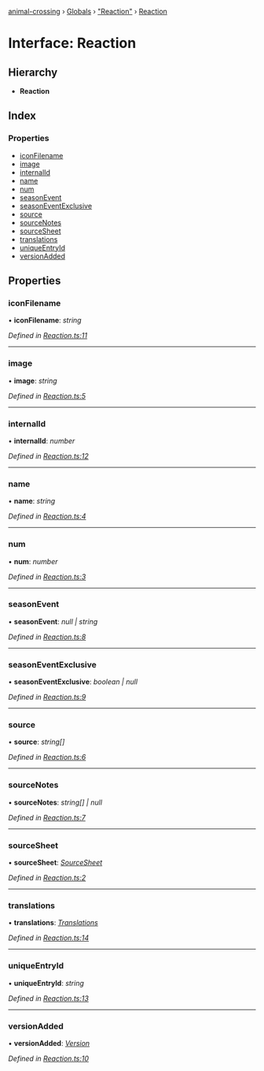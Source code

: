 [animal-crossing](../README.md) › [Globals](../globals.md) › ["Reaction"](../modules/_reaction_.md) › [Reaction](_reaction_.reaction.md)

# Interface: Reaction

## Hierarchy

* **Reaction**

## Index

### Properties

* [iconFilename](_reaction_.reaction.md#iconfilename)
* [image](_reaction_.reaction.md#image)
* [internalId](_reaction_.reaction.md#internalid)
* [name](_reaction_.reaction.md#name)
* [num](_reaction_.reaction.md#num)
* [seasonEvent](_reaction_.reaction.md#seasonevent)
* [seasonEventExclusive](_reaction_.reaction.md#seasoneventexclusive)
* [source](_reaction_.reaction.md#source)
* [sourceNotes](_reaction_.reaction.md#sourcenotes)
* [sourceSheet](_reaction_.reaction.md#sourcesheet)
* [translations](_reaction_.reaction.md#translations)
* [uniqueEntryId](_reaction_.reaction.md#uniqueentryid)
* [versionAdded](_reaction_.reaction.md#versionadded)

## Properties

###  iconFilename

• **iconFilename**: *string*

*Defined in [Reaction.ts:11](https://github.com/Norviah/animal-crossing/blob/e8c2f7d/module/types/Reaction.ts#L11)*

___

###  image

• **image**: *string*

*Defined in [Reaction.ts:5](https://github.com/Norviah/animal-crossing/blob/e8c2f7d/module/types/Reaction.ts#L5)*

___

###  internalId

• **internalId**: *number*

*Defined in [Reaction.ts:12](https://github.com/Norviah/animal-crossing/blob/e8c2f7d/module/types/Reaction.ts#L12)*

___

###  name

• **name**: *string*

*Defined in [Reaction.ts:4](https://github.com/Norviah/animal-crossing/blob/e8c2f7d/module/types/Reaction.ts#L4)*

___

###  num

• **num**: *number*

*Defined in [Reaction.ts:3](https://github.com/Norviah/animal-crossing/blob/e8c2f7d/module/types/Reaction.ts#L3)*

___

###  seasonEvent

• **seasonEvent**: *null | string*

*Defined in [Reaction.ts:8](https://github.com/Norviah/animal-crossing/blob/e8c2f7d/module/types/Reaction.ts#L8)*

___

###  seasonEventExclusive

• **seasonEventExclusive**: *boolean | null*

*Defined in [Reaction.ts:9](https://github.com/Norviah/animal-crossing/blob/e8c2f7d/module/types/Reaction.ts#L9)*

___

###  source

• **source**: *string[]*

*Defined in [Reaction.ts:6](https://github.com/Norviah/animal-crossing/blob/e8c2f7d/module/types/Reaction.ts#L6)*

___

###  sourceNotes

• **sourceNotes**: *string[] | null*

*Defined in [Reaction.ts:7](https://github.com/Norviah/animal-crossing/blob/e8c2f7d/module/types/Reaction.ts#L7)*

___

###  sourceSheet

• **sourceSheet**: *[SourceSheet](../enums/_reaction_.sourcesheet.md)*

*Defined in [Reaction.ts:2](https://github.com/Norviah/animal-crossing/blob/e8c2f7d/module/types/Reaction.ts#L2)*

___

###  translations

• **translations**: *[Translations](_reaction_.translations.md)*

*Defined in [Reaction.ts:14](https://github.com/Norviah/animal-crossing/blob/e8c2f7d/module/types/Reaction.ts#L14)*

___

###  uniqueEntryId

• **uniqueEntryId**: *string*

*Defined in [Reaction.ts:13](https://github.com/Norviah/animal-crossing/blob/e8c2f7d/module/types/Reaction.ts#L13)*

___

###  versionAdded

• **versionAdded**: *[Version](../enums/_reaction_.version.md)*

*Defined in [Reaction.ts:10](https://github.com/Norviah/animal-crossing/blob/e8c2f7d/module/types/Reaction.ts#L10)*
